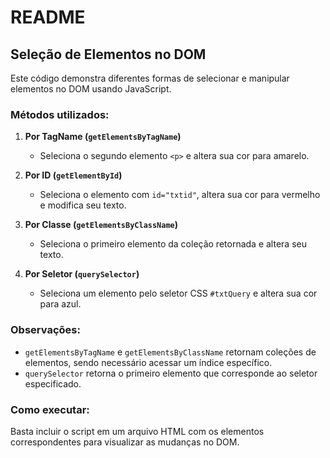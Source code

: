 # README

## Seleção de Elementos no DOM

Este código demonstra diferentes formas de selecionar e manipular elementos no DOM usando JavaScript.

### Métodos utilizados:

1. **Por TagName (`getElementsByTagName`)**
   - Seleciona o segundo elemento `<p>` e altera sua cor para amarelo.

2. **Por ID (`getElementById`)**
   - Seleciona o elemento com `id="txtid"`, altera sua cor para vermelho e modifica seu texto.

3. **Por Classe (`getElementsByClassName`)**
   - Seleciona o primeiro elemento da coleção retornada e altera seu texto.

4. **Por Seletor (`querySelector`)**
   - Seleciona um elemento pelo seletor CSS `#txtQuery` e altera sua cor para azul.

### Observações:
- `getElementsByTagName` e `getElementsByClassName` retornam coleções de elementos, sendo necessário acessar um índice específico.
- `querySelector` retorna o primeiro elemento que corresponde ao seletor especificado.

### Como executar:
Basta incluir o script em um arquivo HTML com os elementos correspondentes para visualizar as mudanças no DOM.

